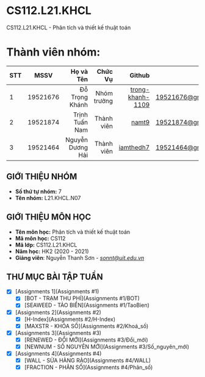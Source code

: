 # CS112.L21.KHCL
CS112.L21.KHCL - Phân tích và thiết kế thuật toán
# Thành viên nhóm:
| STT    | MSSV          | Họ và Tên              |Chức Vụ    | Github                                                  | Email                   |
| ------ |:-------------:| ----------------------:|----------:|--------------------------------------------------------:|-------------------------:
| 1      | 19521676      | Đỗ Trọng Khánh         |Nhóm trưởng|[trong-khanh-1109](https://github.com/trong-khanh-1109)  |19521676@gm.uit.edu.vn   |
| 2      | 19521874      | Trịnh Tuấn Nam         |Thành viên |[namt9](https://github.com/namt9)                        |19521874@gm.uit.edu.vn   |
| 3      | 19521464      | Nguyễn Dương Hải       |Thành viên |[iamthedh7](https://github.com/iamthedh7)                |19521464@gm.uit.edu.vn   |
## GIỚI THIỆU NHÓM
* **Số thứ tự nhóm:** 7
* **Tên nhóm:** L21.KHCL.N07
## GIỚI THIỆU MÔN HỌC
* **Tên môn học:** Phân tích và thiết kế thuật toán
* **Mã môn học:** CS112
* **Mã lớp:** CS112.L21.KHCL
* **Năm học:** HK2 (2020 - 2021)
* **Giảng viên**: Nguyễn Thanh Sơn - *sonnt@uit.edu.vn*
## THƯ MỤC BÀI TẬP TUẦN
- [x] [Assignments 1](Assignments #1)
  - [x] [BOT - TRẠM THU PHÍ](Assignments #1/BOT)
  - [x] [SEAWEED - TẢO BIỂN](Assignments #1/TaoBien)
- [x] [Assignments 2](Assignments #2)
  - [x] [H-Index](Assignments #2/H-Index)
  - [x] [MAXSTR - KHÓA SỐ](Assignments #2/Khoá_số)
- [x] [Assignments 3](Assignments #3)
  - [x] [RENEWED - ĐỔI MỚI](Assignments #3/Đổi_mới)
  - [x] [NEWNUM - SỐ NGUYÊN MỚI](Assignments #3/Số_nguyên_mới)
- [x] [Assignments 4](Assignments #4)
  - [x] [WALL - SỬA HÀNG RÀO](Assignments #4/WALL)
  - [x] [FRACTION - PHÂN SỐ](Assignments #4/Phân_số)
